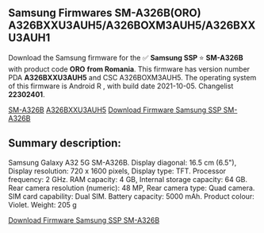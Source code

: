 <h2>Samsung Firmwares SM-A326B(ORO) A326BXXU3AUH5/A326BOXM3AUH5/A326BXXU3AUH1</h2>
Download the Samsung firmware for the ✅ <strong>Samsung SSP </strong> ⭐ <strong>SM-A326B</strong> with product code <strong>ORO</strong> <strong> from Romania</strong>. This firmware has version number PDA <strong>A326BXXU3AUH5</strong> and CSC A326BOXM3AUH5. The operating system of this firmware is Android R , with build date 2021-10-05. Changelist <strong>22302401</strong>.


[SM-A326B](https://samfirm.shop/samsung/model/SM-A326B)
[A326BXXU3AUH5](https://samfirm.shop/samsung/pda/A326BXXU3AUH5)
[Download Firmware Samsung SSP SM-A326B](https://samfirm.shop/samsung/firmware/462539)
<h2>Summary description:</h2>
<p>Samsung Galaxy A32 5G SM-A326B. Display diagonal: 16.5 cm (6.5"), Display resolution: 720 x 1600 pixels, Display type: TFT. Processor frequency: 2 GHz. RAM capacity: 4 GB, Internal storage capacity: 64 GB. Rear camera resolution (numeric): 48 MP, Rear camera type: Quad camera. SIM card capability: Dual SIM. Battery capacity: 5000 mAh. Product colour: Violet. Weight: 205 g</p>


[Download Firmware Samsung SSP SM-A326B](https://samfirm.shop/samsung/firmware/462539)
